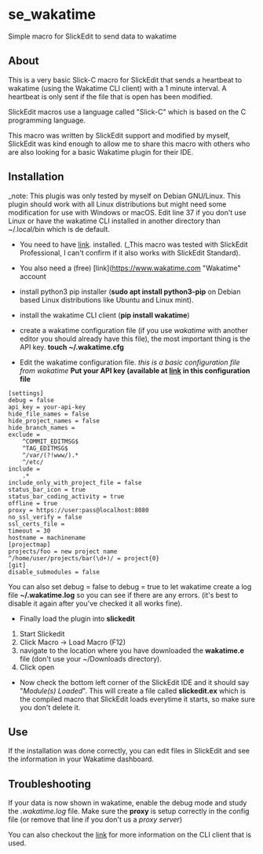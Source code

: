 # se_wakatime
Simple macro for SlickEdit to send data to wakatime

## About
This is a very basic Slick-C macro for SlickEdit that sends a heartbeat to wakatime (using the Wakatime CLI client) with a 1 minute interval. A heartbeat is only sent if the file that is open has been modified.

SlickEdit macros use a language called "Slick-C" which is based on the C programming language.

This macro was written by SlickEdit support and modified by myself, SlickEdit was kind enough to allow me to share this macro with others who are also looking for a basic Wakatime plugin for their IDE.

## Installation
_note: This plugis was only tested by myself on Debian GNU/Linux. This plugin should work with all Linux distributions but might need some modification for use with Windows or macOS. Edit line 37 if you don't use Linux or have the wakatime CLI installed in another directory than ~/.local/bin which is de default.

* You need to have [link](https://www.slickedit.com "SlickEdit"). installed. (_This macro was tested with SlickEdit Professional, I can't confirm if it also works with SlickEdit Standard).

* You also need a (free) [link](https://www.wakatime.com "Wakatime" account

* install python3 pip installer (**sudo apt install python3-pip** on Debian based Linux distributions like Ubuntu and Linux mint).

* install the wakatime CLI client (**pip install wakatime**)

* create a wakatime configuration file (if you use _wakatime_ with another editor you should already have this file), the most important thing is the API key.
**touch ~/.wakatime.cfg**

* Edit the wakatime configuration file.
_this is a basic configuration file from wakatime_
**Put your API key (available at [link](https://wakatime.com/settings/account "your wakatime account") in this configuration file**
~~~~
[settings]
debug = false
api_key = your-api-key
hide_file_names = false
hide_project_names = false
hide_branch_names =
exclude =
    ^COMMIT_EDITMSG$
    ^TAG_EDITMSG$
    ^/var/(?!www/).*
    ^/etc/
include =
    .*
include_only_with_project_file = false
status_bar_icon = true
status_bar_coding_activity = true
offline = true
proxy = https://user:pass@localhost:8080
no_ssl_verify = false
ssl_certs_file =
timeout = 30
hostname = machinename
[projectmap]
projects/foo = new project name
^/home/user/projects/bar(\d+)/ = project{0}
[git]
disable_submodules = false
~~~~
You can also set debug = false to debug = true to let wakatime create a log file **~/.wakatime.log** so you can see if there are any errors. (it's best to disable it again after you've checked it all works fine).

* Finally load the plugin into **slickedit**
1. Start Slickedit
2. Click Macro -> Load Macro (F12)
3. navigate to the location where you have downloaded the **wakatime.e** file (don't use your ~/Downloads directory).
4. Click open

* Now check the bottom left corner of the SlickEdit IDE and it should say "*Module(s) Loaded*". This will create a file called **slickedit.ex** which is the compiled macro that SlickEdit loads everytime it starts, so make sure you don't delete it.

## Use
If the installation was done correctly, you can edit files in SlickEdit and see the information in your Wakatime dashboard.

## Troubleshooting
If your data is now shown in wakatime, enable the debug mode and study the *.wakatime.log* file.
Make sure the **proxy** is setup correctly in the config file (or remove that line if you don't us a _proxy server_)

You can also checkout the [link](https://github.com/wakatime/wakatime "wakatime CLI github page") for more information on the CLI client that is used.
